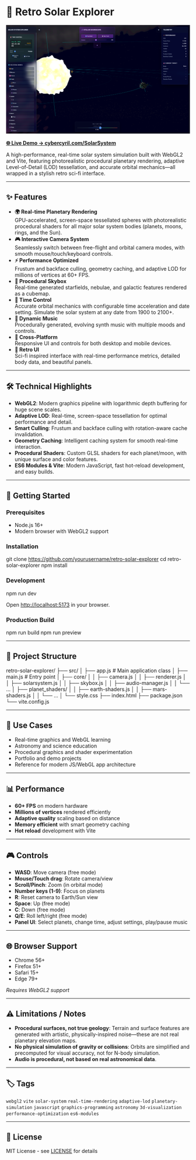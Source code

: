 # 🚀 Retro Solar Explorer

![Screenshot of Retro Solar Explorer](screenshot.png)

**[🌐 Live Demo → cybercyril.com/SolarSystem](https://cybercyril.com/SolarSystem)**

A high-performance, real-time solar system simulation built with WebGL2 and Vite, featuring photorealistic procedural planetary rendering, adaptive Level-of-Detail (LOD) tessellation, and accurate orbital mechanics—all wrapped in a stylish retro sci-fi interface.

---

## ✨ Features

- **🌍 Real-time Planetary Rendering**  
  GPU-accelerated, screen-space tessellated spheres with photorealistic procedural shaders for all major solar system bodies (planets, moons, rings, and the Sun).
- **🎮 Interactive Camera System**  
  Seamlessly switch between free-flight and orbital camera modes, with smooth mouse/touch/keyboard controls.
- **⚡ Performance Optimized**  
  Frustum and backface culling, geometry caching, and adaptive LOD for millions of vertices at 60+ FPS.
- **🌌 Procedural Skybox**  
  Real-time generated starfields, nebulae, and galactic features rendered as a cubemap.
- **📅 Time Control**  
  Accurate orbital mechanics with configurable time acceleration and date setting. Simulate the solar system at any date from 1900 to 2100+.
- **🎵 Dynamic Music**  
  Procedurally generated, evolving synth music with multiple moods and controls.
- **📱 Cross-Platform**  
  Responsive UI and controls for both desktop and mobile devices.
- **🎨 Retro UI**  
  Sci-fi inspired interface with real-time performance metrics, detailed body data, and beautiful panels.

---

## 🛠️ Technical Highlights

- **WebGL2**: Modern graphics pipeline with logarithmic depth buffering for huge scene scales.
- **Adaptive LOD**: Real-time, screen-space tessellation for optimal performance and detail.
- **Smart Culling**: Frustum and backface culling with rotation-aware cache invalidation.
- **Geometry Caching**: Intelligent caching system for smooth real-time interaction.
- **Procedural Shaders**: Custom GLSL shaders for each planet/moon, with unique surface and color features.
- **ES6 Modules & Vite**: Modern JavaScript, fast hot-reload development, and easy builds.

---

## 🚀 Getting Started

### Prerequisites

- Node.js 16+
- Modern browser with WebGL2 support

### Installation

git clone https://github.com/yourusername/retro-solar-explorer
cd retro-solar-explorer
npm install

### Development

npm run dev

Open [http://localhost:5173](http://localhost:5173) in your browser.

### Production Build

npm run build
npm run preview

---

## 📁 Project Structure

retro-solar-explorer/
├── src/
│   ├── app.js               # Main application class
│   ├── main.js              # Entry point
│   ├── core/
│   │   ├── camera.js
│   │   ├── renderer.js
│   │   ├── solarsystem.js
│   │   ├── skybox.js
│   │   ├── audio-manager.js
│   │   └── ...
│   ├── planet_shaders/
│   │   ├── earth-shaders.js
│   │   ├── mars-shaders.js
│   │   └── ...
│   └── style.css
├── index.html
├── package.json
└── vite.config.js

---

## 🎯 Use Cases

- Real-time graphics and WebGL learning
- Astronomy and science education
- Procedural graphics and shader experimentation
- Portfolio and demo projects
- Reference for modern JS/WebGL app architecture

---

## 📊 Performance

- **60+ FPS** on modern hardware
- **Millions of vertices** rendered efficiently
- **Adaptive quality** scaling based on distance
- **Memory efficient** with smart geometry caching
- **Hot reload** development with Vite

---

## 🎮 Controls

- **WASD**: Move camera (free mode)
- **Mouse/Touch drag**: Rotate camera/view
- **Scroll/Pinch**: Zoom (in orbital mode)
- **Number keys (1-9)**: Focus on planets
- **R**: Reset camera to Earth/Sun view
- **Space**: Up (free mode)
- **C**: Down (free mode)
- **Q/E**: Roll left/right (free mode)
- **Panel UI**: Select planets, change time, adjust settings, play/pause music

---

## 🌐 Browser Support

- Chrome 56+
- Firefox 51+
- Safari 15+
- Edge 79+

*Requires WebGL2 support*

---

## ⚠️ Limitations / Notes

- **Procedural surfaces, not true geology**: Terrain and surface features are generated with artistic, physically-inspired noise—these are not real planetary elevation maps.
- **No physical simulation of gravity or collisions**: Orbits are simplified and precomputed for visual accuracy, not for N-body simulation.
- **Audio is procedural, not based on real astronomical data**.

---

## 🏷️ Tags

`webgl2` `vite` `solar-system` `real-time-rendering` `adaptive-lod` `planetary-simulation` `javascript` `graphics-programming` `astronomy` `3d-visualization` `performance-optimization` `es6-modules`

---

## 📄 License

MIT License - see [LICENSE](LICENSE) for details